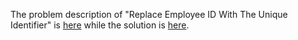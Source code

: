 The problem description of "Replace Employee ID With The Unique Identifier" is [here](https://leetcode.com/problems/replace-employee-id-with-the-unique-identifier/?envType=study-plan-v2&envId=top-sql-50) while the solution is [here](https://github.com/aurimas13/Solutions-To-Problems/blob/main/LeetCode/SQL%20Solutions/Replace%20Employee%20ID%20With%20The%20Unique%20Identifier/replace.sql).